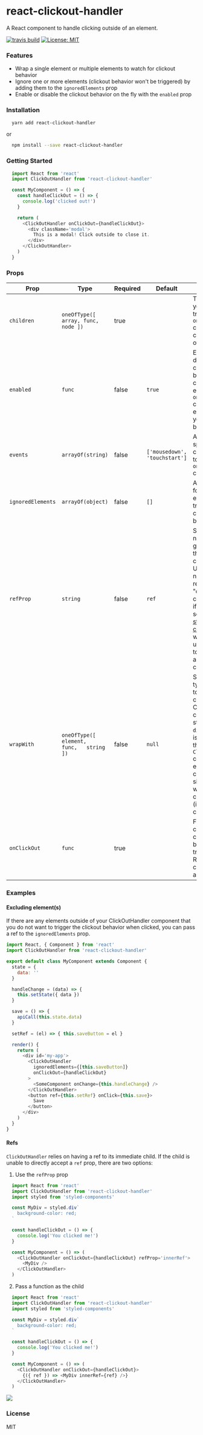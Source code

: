 # react-clickout-handler

A React component to handle clicking outside of an element.

[![travis build](https://img.shields.io/travis/k2p-ed/react-clickout-handler.svg?style=flat-square)](https://travis-ci.org/k2p-ed/react-clickout-handler)
[![License: MIT](https://img.shields.io/badge/License-MIT-yellow.svg?style=flat-square)](https://opensource.org/licenses/MIT)

### Features

* Wrap a single element or multiple elements to watch for clickout behavior
* Ignore one or more elements (clickout behavior won't be triggered) by adding them to the `ignoredElements` prop
* Enable or disable the clickout behavior on the fly with the `enabled` prop

### Installation

```sh
  yarn add react-clickout-handler
```

or

```sh
  npm install --save react-clickout-handler
```

### Getting Started

```js
  import React from 'react'
  import ClickOutHandler from 'react-clickout-handler'

  const MyComponent = () => {
    const handleClickOut = () => {
      console.log('clicked out!')
    }

    return (
      <ClickOutHandler onClickOut={handleClickOut}>
        <div className='modal'>
          This is a modal! Click outside to close it.
        </div>
      </ClickOutHandler>
    )
  }
```

### Props

| Prop | Type | Required | Default | Description |
|-------------------|----------------------------------------------|----------|---------|--------------------------------------------------------------------------------------------------------------------------------------------------------------------------------------------------------------------------------------------------------------------------------------------------------|
| `children` | `oneOfType([   array, func, node ])` | true |  | The element(s) you want to trigger the `onClickOut` callback when clicked outside of |
| `enabled` | `func` | false | `true` | Enables or disables the clickout behavior. This can be useful to ensure the `onClickOut` callback is only executed when you want it to be. |
| `events` | `arrayOf(string)` | false | `['mousedown', 'touchstart']` | Allows for specifying custom events to trigger the `onClickOut` callback |
| `ignoredElements` | `arrayOf(object)` | false | `[]` | An array of refs for elements to exclude from triggering the clickout behavior |
| `refProp` | `string` | false | `ref` | Specify a prop name to use for getting a ref to the wrapped component. Useful if you need to get the ref for a "composed" component, or if you're using something like [styled-components](https://www.styled-components.com/), which requires use of `innerRef` to get the ref of a styled component. |
| `wrapWith` | `oneOfType([   element,   func,   string ])` | false | `null` | Specify what type of element to wrap the children with. Can be a React component or string such as `div`.  If this prop is not provided, the `ClickOutHandler` component will either clone the child element (if single child) or wrap the children in a `div` (if multiple children). |
| `onClickOut` | `func` | true |  | Function to be called when the clickout behavior is triggered. Receives the click event as an argument. |

### Examples

#### Excluding element(s)

If there are any elements outside of your ClickOutHandler component that you do not want to trigger the clickout behavior when clicked, you can pass a ref to the `ignoredElements` prop.

```js
import React, { Component } from 'react'
import ClickOutHandler from 'react-clickout-handler'

export default class MyComponent extends Component {
  state = {
    data: ''
  }

  handleChange = (data) => {
    this.setState({ data })
  }

  save = () => {
    apiCall(this.state.data)
  }

  setRef = (el) => { this.saveButton = el }

  render() {
    return (
      <div id='my-app'>
        <ClickOutHandler
          ignoredElements={[this.saveButton]}
          onClickOut={handleClickOut}
        >
          <SomeComponent onChange={this.handleChange} />
        </ClickOutHandler>
        <button ref={this.setRef} onClick={this.save}>
          Save
        </button>
      </div>
    )
  }
}
```

#### Refs

`ClickOutHandler` relies on having a ref to its immediate child. If the child is unable to directly accept a `ref` prop, there are two options:

1. Use the `refProp` prop

```js
  import React from 'react'
  import ClickOutHandler from 'react-clickout-handler'
  import styled from 'styled-components'

  const MyDiv = styled.div`
    background-color: red;
  `

  const handleClickOut = () => {
    console.log('You clicked me!')
  }

  const MyComponent = () => (
    <ClickOutHandler onClickOut={handleClickOut} refProp='innerRef'>
      <MyDiv />
    </ClickOutHandler>
  )
```

2. Pass a function as the child

```js
  import React from 'react'
  import ClickOutHandler from 'react-clickout-handler'
  import styled from 'styled-components'

  const MyDiv = styled.div`
    background-color: red;
  `

  const handleClickOut = () => {
    console.log('You clicked me!')
  }

  const MyComponent = () => (
    <ClickOutHandler onClickOut={handleClickOut}>
      {({ ref }) => <MyDiv innerRef={ref} />}
    </ClickOutHandler>
  )
```

<a href="https://zenhub.com"><img src="https://raw.githubusercontent.com/ZenHubIO/support/master/zenhub-badge.png"></a>

### License

MIT
